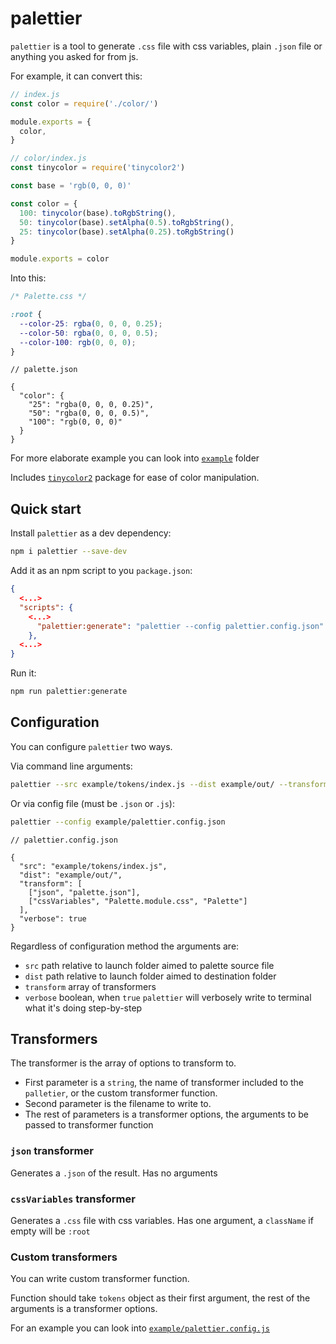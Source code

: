 # palettier

`palettier` is a tool to generate `.css` file with css variables, plain `.json` file or anything you asked for from js.

For example, it can convert this:
```javascript
// index.js
const color = require('./color/')

module.exports = {
  color,
}

// color/index.js
const tinycolor = require('tinycolor2')

const base = 'rgb(0, 0, 0)'

const color = {
  100: tinycolor(base).toRgbString(),
  50: tinycolor(base).setAlpha(0.5).toRgbString(),
  25: tinycolor(base).setAlpha(0.25).toRgbString()
}

module.exports = color
```

Into this:
```css
/* Palette.css */

:root {
  --color-25: rgba(0, 0, 0, 0.25);
  --color-50: rgba(0, 0, 0, 0.5);
  --color-100: rgb(0, 0, 0);
}
```
```json5
// palette.json

{
  "color": {
    "25": "rgba(0, 0, 0, 0.25)",
    "50": "rgba(0, 0, 0, 0.5)",
    "100": "rgb(0, 0, 0)"
  }
}
```

For more elaborate example you can look into [`example`](https://github.com/s3rious/palettier/tree/main/example) folder

Includes [`tinycolor2`](https://github.com/bgrins/TinyColor) package for ease of color manipulation.

## Quick start

Install `palettier` as a dev dependency:
```bash
npm i palettier --save-dev
```

Add it as an npm script to you `package.json`:
```json
{
  <...>
  "scripts": {
    <...>
      "palettier:generate": "palettier --config palettier.config.json"
    },
  <...> 
}
```

Run it:
```bash
npm run palettier:generate
```

## Configuration

You can configure `palettier` two ways.

Via command line arguments:
```bash
palettier --src example/tokens/index.js --dist example/out/ --transform json:palette.json --transform cssVariables:Palette.module.css:Palette --verbose
```

Or via config file (must be `.json` or `.js`):
```bash
palettier --config example/palettier.config.json
```

```json5
// palettier.config.json

{
  "src": "example/tokens/index.js",
  "dist": "example/out/",
  "transform": [
    ["json", "palette.json"],
    ["cssVariables", "Palette.module.css", "Palette"]
  ],
  "verbose": true
}
```

Regardless of configuration method the arguments are:
* `src` path relative to launch folder aimed to palette source file
* `dist` path relative to launch folder aimed to destination folder
* `transform` array of transformers
* `verbose` boolean, when `true` `palettier` will verbosely write to terminal what it's doing step-by-step

## Transformers

The transformer is the array of options to transform to.

* First parameter is a `string`, the name of transformer included to the `palletier`, or the custom transformer function.
* Second parameter is the filename to write to.
* The rest of parameters is a transformer options, the arguments to be passed to transformer function

### `json` transformer

Generates a `.json` of the result. Has no arguments

### `cssVariables` transformer

Generates a `.css` file with css variables. Has one argument, a `className` if empty will be `:root`

### Custom transformers

You can write custom transformer function. 

Function should take `tokens` object as their first argument, the rest of the arguments is a transformer options. 

For an example you can look into [`example/palettier.config.js`](https://github.com/s3rious/palettier/blob/main/example/palettier.config.js)
